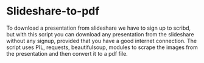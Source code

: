 # Slideshare-to-pdf
To download a presentation from slideshare we have to sign up to scribd, but with this script you can download any presentation from the slideshare without any signup, provided that you have a good internet connection. The script uses PIL, requests, beautifulsoup, modules to scrape the images from the presentation and then convert it to a pdf file.

